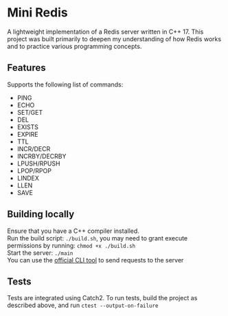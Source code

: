 # Mini Redis

A lightweight implementation of a Redis server written in C++ 17. This project was built primarily to deepen my understanding of how Redis works and to practice various programming concepts.

## Features
Supports the following list of commands:
- PING
- ECHO
- SET/GET
- DEL
- EXISTS
- EXPIRE
- TTL
- INCR/DECR
- INCRBY/DECRBY
- LPUSH/RPUSH
- LPOP/RPOP
- LINDEX
- LLEN
- SAVE


## Building locally
Ensure that you have a C++ compiler installed.\
Run the build script: `./build.sh`, you may need to grant execute permissions by running: `chmod +x ./build.sh` \
Start the server: `./main`\
You can use the [official CLI tool](https://redis.io/docs/latest/develop/tools/cli/) to send requests to the server

## Tests

Tests are integrated using Catch2. To run tests, build the project as described above, and run `ctest --output-on-failure`
